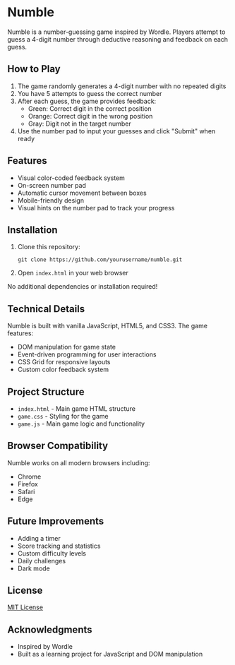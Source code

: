 # Numble

Numble is a number-guessing game inspired by Wordle. Players attempt to guess a 4-digit number through deductive reasoning and feedback on each guess.

## How to Play

1. The game randomly generates a 4-digit number with no repeated digits
2. You have 5 attempts to guess the correct number
3. After each guess, the game provides feedback:
   - Green: Correct digit in the correct position
   - Orange: Correct digit in the wrong position
   - Gray: Digit not in the target number
4. Use the number pad to input your guesses and click "Submit" when ready

## Features

- Visual color-coded feedback system
- On-screen number pad
- Automatic cursor movement between boxes
- Mobile-friendly design
- Visual hints on the number pad to track your progress

## Installation

1. Clone this repository:
   ```
   git clone https://github.com/yourusername/numble.git
   ```
2. Open `index.html` in your web browser

No additional dependencies or installation required!

## Technical Details

Numble is built with vanilla JavaScript, HTML5, and CSS3. The game features:

- DOM manipulation for game state
- Event-driven programming for user interactions
- CSS Grid for responsive layouts
- Custom color feedback system

## Project Structure

- `index.html` - Main game HTML structure
- `game.css` - Styling for the game
- `game.js` - Main game logic and functionality

## Browser Compatibility

Numble works on all modern browsers including:
- Chrome
- Firefox
- Safari
- Edge

## Future Improvements

- Adding a timer
- Score tracking and statistics
- Custom difficulty levels
- Daily challenges
- Dark mode

## License

[MIT License](LICENSE)

## Acknowledgments

- Inspired by Wordle
- Built as a learning project for JavaScript and DOM manipulation